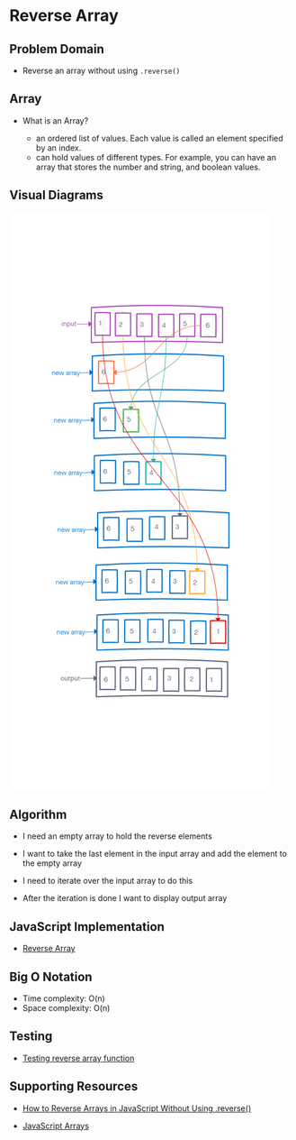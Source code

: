 # Reverse Array

## Problem Domain

- Reverse an array without using `.reverse()`

## Array

- What is an Array?

  - an ordered list of values. Each value is called an element specified by an index.
  - can hold values of different types. For example, you can have an array that stores the number and string, and boolean values.
  
## Visual Diagrams

![Reverse Array Image](reverseArray.png)

## Algorithm

- I need an empty array to hold the reverse elements

- I want to take the last element in the input array and add the element to the empty array

- I need to iterate over the input array to do this

- After the iteration is done I want to display output array

## JavaScript Implementation

- [Reverse Array](reverseArray.js)

## Big O Notation

- Time complexity: O(n)
- Space complexity: O(n)

## Testing

- [Testing reverse array function](/__tests__reverseArray.test.js)

## Supporting Resources

- [How to Reverse Arrays in JavaScript Without Using .reverse()](https://josephcardillo.medium.com/how-to-reverse-arrays-in-javascript-without-using-reverse-ae995904efbe)

- [JavaScript Arrays](https://www.javascripttutorial.net/javascript-array/)

